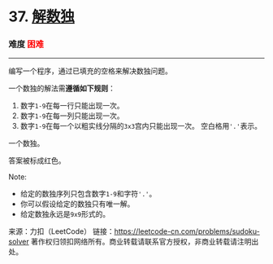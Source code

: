 # 37. [解数独](https://leetcode-cn.com/problems/sudoku-solver/)  
### 难度 <font color=#FF0000>困难</font>
---


编写一个程序，通过已填充的空格来解决数独问题。

一个数独的解法需**遵循如下规则**：

  1. 数字`1-9`在每一行只能出现一次。
  2. 数字`1-9`在每一列只能出现一次。
  3. 数字`1-9`在每一个以粗实线分隔的`3x3`宫内只能出现一次。
空白格用`'.'`表示。


一个数独。



答案被标成红色。

Note:

* 给定的数独序列只包含数字`1-9`和字符`'.'`。
* 你可以假设给定的数独只有唯一解。
* 给定数独永远是`9x9`形式的。

来源：力扣（LeetCode）
链接：https://leetcode-cn.com/problems/sudoku-solver
著作权归领扣网络所有。商业转载请联系官方授权，非商业转载请注明出处。
